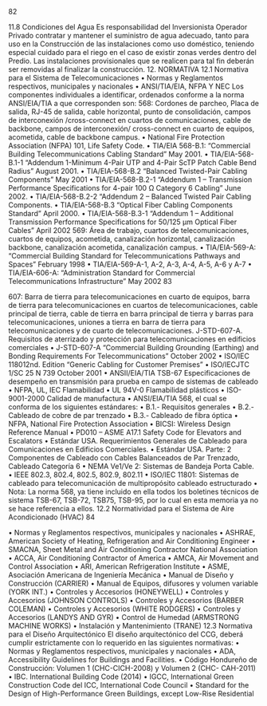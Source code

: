 82

11.8 Condiciones del Agua
Es responsabilidad del Inversionista Operador Privado contratar y mantener el suministro de agua
adecuado, tanto para uso en la Construcción de las instalaciones como uso doméstico, teniendo
especial cuidado para el riego en el caso de existir zonas verdes dentro del Predio.
Las instalaciones provisionales que se realicen para tal fin deberán ser removidas al finalizar la
construcción.
12. NORMATIVA
12.1 Normativa para el Sistema de Telecomunicaciones
• Normas y Reglamentos respectivos, municipales y nacionales
• ANSI/TIA/EIA, NFPA Y NEC
Los componentes individuales a identificar, ordenados conforme a la norma ANSI/EIA/TIA a que
corresponden son:
568: Cordones de parcheo, Placa de salida, RJ-45 de salida, cable horizontal, punto de
consolidación, campos de interconexión /cross-connect en cuartos de comunicaciones, cable de
backbone, campos de interconexión/ cross-connect en cuarto de equipos, acometida, cable de
backbone campus.
• National Fire Protection Association (NFPA) 101, Life Safety Code.
• TIA/EIA 568-B.1: “Commercial Building Telecommunications Cabling Standard” May 2001.
• TIA/EIA-568-B.1-1 “Addendum 1-Minimum 4-Pair UTP and 4-Pair ScTP Patch Cable Bend
Radius” August 2001.
• TIA/EIA-568-B.2 “Balanced Twisted-Pair Cabling Components” May 2001
• TIA/EIA-568-B.2-1 “Addendum 1 – Transmission Performance Specifications for 4-pair 100
Ω Category 6 Cabling” June 2002.
• TIA/EIA-568-B.2-2 “Addendum 2 – Balanced Twisted Pair Cabling Components.
• TIA/EIA-568-B.3 “Optical Fiber Cabling Components Standard” April 2000.
• TIA/EIA-568-B.3-1 “Addendum 1 – Additional Transmission Performance Specifications for
50/125 μm Optical Fiber Cables” April 2002
569: Área de trabajo, cuartos de telecomunicaciones, cuartos de equipos, acometida, canalización
horizontal, canalización backbone, canalización acometida, canalización campus.
• TIA/EIA-569-A: “Commercial Building Standard for Telecommunications Pathways and
Spaces” February 1998
• TIA/EIA-569-A-1, A-2, A-3, A-4, A-5, A-6 y A-7
• TIA/EIA-606-A: “Administration Standard for Commercial Telecommunications
Infrastructure” May 2002
83

607: Barra de tierra para telecomunicaciones en cuarto de equipos, barra de tierra para
telecomunicaciones en cuartos de telecomunicaciones, cable principal de tierra, cable de tierra en
barra principal de tierra y barras para telecomunicaciones, uniones a tierra en barra de tierra para
telecomunicaciones y de cuarto de telecomunicaciones.
J-STD-607-A. Requisitos de aterrizado y protección para telecomunicaciones en edificios
comerciales
• J-STD-607-A “Commercial Building Grounding (Earthing) and Bonding Requirements For
Telecommunications” October 2002
• ISO/IEC 118012nd. Edition “Generic Cabling for Customer Premises”
• ISO/IECJTC 1/SC 25 N 739 October 2001
• ANSII/EIA/TIA TSB-67 Especificaciones de desempeño en transmisión para prueba en
campo de sistemas de cableado
• NFPA, UL, IEC Flamabilidad
• UL 94V-0 Flamabilidad plásticos
• ISO-9001-2000 Calidad de manufactura
• ANSI/EIA/TIA 568, el cual se conforma de los siguientes estándares:
• B.1.- Requisitos generales
• B.2.- Cableado de cobre de par trenzado
• B.3.- Cableado de fibra óptica
• NFPA, National Fire Protection Association
• BICSI: Wireless Design Reference Manual
• PD010 – ASME A17.1 Safety Code for Elevators and Escalators
• Estándar USA. Requerimientos Generales de Cableado para Comunicaciones en Edificios
Comerciales.
• Estándar USA. Parte: 2 Componentes de Cableado con Cables Balanceados de Par
Trenzado, Cableado Categoría 6
• NEMA Ve1/Ve 2: Sistemas de Bandeja Porta Cable.
• IEEE 802.3, 802.4, 802.5, 802.9, 802.11
• ISO/IEC 11801: Sistemas de cableado para telecomunicación de multipropósito cableado
estructurado
• Nota: La norma 568, ya tiene incluido en ella todos los boletines técnicos de sistema
TSB-67, TSB-72, TSB75, TSB-95, por lo cual en esta memoria ya no se hace
referencia a ellos.
12.2 Normatividad para el Sistema de Aire Acondicionado (HVAC)
84

• Normas y Reglamentos respectivos, municipales y nacionales
• ASHRAE, American Society of Heating, Refrigeration and Air Conditioning Engineer
• SMACNA, Sheet Metal and Air Conditioning Contractor National Association
• ACCA, Air Conditioning Contractor of America
• AMCA, Air Movement and Control Association
• ARI, American Refrigeration Institute
• ASME, Asociación Americana de Ingeniería Mecánica
• Manual de Diseño y Construcción (CARRIER)
• Manual de Equipos, difusores y volumen variable (YORK INT.)
• Controles y Accesorios (HONEYWELL)
• Controles y Accesorios (JOHNSON CONTROLS)
• Controles y Accesorios (BARBER COLEMAN)
• Controles y Accesorios (WHITE RODGERS)
• Controles y Accesorios (LANDYS AND GYR)
• Control de Humedad (ARMSTRONG MACHINE WORKS)
• Instalación y Mantenimiento (TRANE)
12.3 Normativa para el Diseño Arquitectónico
El diseño arquitectónico del CCG, deberá cumplir estrictamente con lo requerido en las siguientes
normativas:
• Normas y Reglamentos respectivos, municipales y nacionales
• ADA, Accessibility Guidelines for Buildings and Facilities.
• Código Hondureño de Construcción: Volumen 1 (CHC-CICH-2008) y Volumen 2 (CHC-
CAH-2011)
• IBC. International Building Code (2014)
• IGCC, International Green Construction Code del ICC, International Code Council
• Standard for the Design of High-Performance Green Buildings, except Low-Rise Residential
